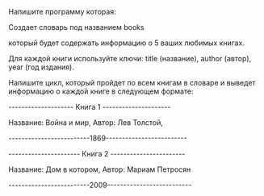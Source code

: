 Напишите программу которая:

Создает словарь под названием books

который будет содержать информацию о 5 ваших любимых книгах.

Для каждой книги используйте ключи: title (название), author (автор), year (год издания).

Напишите цикл, который пройдет по всем книгам в словаре и выведет информацию о каждой книге в следующем формате:

-------------------- Книга 1 ---------------------

Название: Война и мир, Автор: Лев Толстой,

-------------------------1869-------------------------

---------------------- Книга 2 -----------------------

Название: Дом в котором, Автор: Мариам Петросян

-------------------------2009--------------------------
